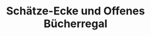 ---
title: "Schätze-Ecke und Offenes Bücherregal"
url: /stutensee/schaetze-ecke-und-offenes-buecherregal/
shop: Gebrauchtwaren
---